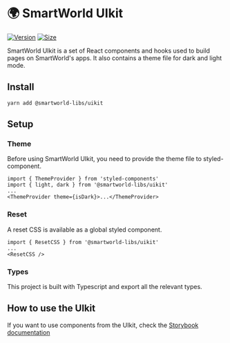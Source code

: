 # 🌍 SmartWorld UIkit

[![Version](https://img.shields.io/npm/v/@smartworld-libs/uikit)](https://www.npmjs.com/package/@smartworld-libs/uikit) [![Size](https://img.shields.io/bundlephobia/min/@smartworld-libs/uikit)](https://www.npmjs.com/package/@smartworld-libs/uikit)

SmartWorld UIkit is a set of React components and hooks used to build pages on SmartWorld's apps. It also contains a theme file for dark and light mode.

## Install

`yarn add @smartworld-libs/uikit`

## Setup

### Theme

Before using SmartWorld UIkit, you need to provide the theme file to styled-component.

```
import { ThemeProvider } from 'styled-components'
import { light, dark } from '@smartworld-libs/uikit'
...
<ThemeProvider theme={isDark}>...</ThemeProvider>
```

### Reset

A reset CSS is available as a global styled component.

```
import { ResetCSS } from '@smartworld-libs/uikit'
...
<ResetCSS />
```

### Types

This project is built with Typescript and export all the relevant types.

## How to use the UIkit

If you want to use components from the UIkit, check the [Storybook documentation](https://smartworld.github.io/smartworld-uikit/)
